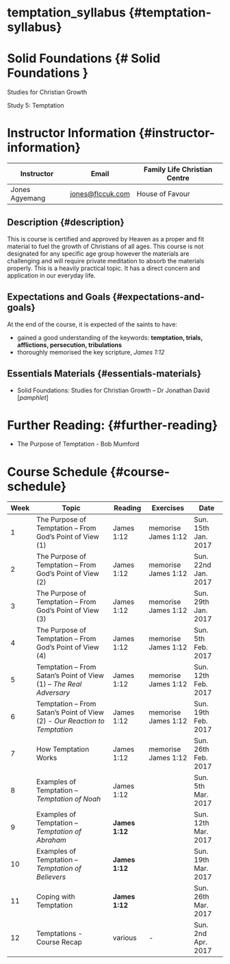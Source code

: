 # temptation_syllabus {#temptation-syllabus}

# Solid Foundations {# Solid Foundations }

Studies for Christian Growth

Study 5: Temptation

# Instructor Information {#instructor-information}

| Instructor | Email | Family Life Christian Centre |
| -| - | - |
| Jones Agyemang | jones@flccuk.com | House of Favour |

## Description {#description}

This is course is certified and approved by Heaven as a proper and fit material to fuel the growth of Christians of all ages. This course is not designated for any specific age group however the materials are challenging and will require private meditation to absorb the materials properly. This is a heavily practical topic. It has a direct concern and application in our everyday life.

## Expectations and Goals {#expectations-and-goals}
At the end of the course, it is expected of the saints to have:

*   gained a good understanding of the keywords: **temptation, trials, afflictions, persecution, tribulations**
*   thoroughly memorised the key scripture, _James 1:12_

## Essentials Materials {#essentials-materials}

- Solid Foundations: Studies for Christian Growth – Dr Jonathan David [_pamphlet_]

# Further Reading: {#further-reading}
- The Purpose of Temptation - Bob Mumford

# Course Schedule {#course-schedule}

| Week | Topic | Reading | Exercises | Date |
| ---  | ---   | ---     | ---       | - |
| 1 | The Purpose of Temptation – From God’s Point of View (1) | James 1:12 | memorise James 1:12| Sun. 15th Jan. 2017 |
| 2 | The Purpose of Temptation – From God’s Point of View (2) | James 1:12 | memorise James 1:12| Sun. 22nd Jan. 2017 |
| 3 | The Purpose of Temptation – From God’s Point of View (3) | James 1:12 | memorise James 1:12| Sun. 29th Jan. 2017 |
| 4 | The Purpose of Temptation – From God’s Point of View (4) | James 1:12 | memorise James 1:12| Sun.  5th Feb. 2017 |
| 5 | Temptation – From Satan’s Point of View (1) – _The Real Adversary_ | James 1:12 | memorise James 1:12| Sun. 12th Feb. 2017 |
| 6 | Temptation – From Satan’s Point of View (2) - _Our Reaction to Temptation_ | James 1:12 | memorise James 1:12| Sun. 19th Feb. 2017 |
| 7 | How Temptation Works | James 1:12 | memorise James 1:12 | Sun. 26th Feb. 2017 |
| 8 | Examples of Temptation – _Temptation of Noah_ | James 1:12 |  | Sun. 5th Mar. 2017 |
| 9 | Examples of Temptation – _Temptation of Abraham_ | **James 1:12** |  |Sun. 12th Mar. 2017|
| 10 | Examples of Temptation – _Temptation of Believers_ | **James 1:12** |  |Sun. 19th Mar. 2017 |
| 11 | Coping with Temptation | **James 1:12** |  |Sun. 26th Mar. 2017 |
| 12 | Temptations - Course Recap | various | - | Sun. 2nd Apr. 2017 |
